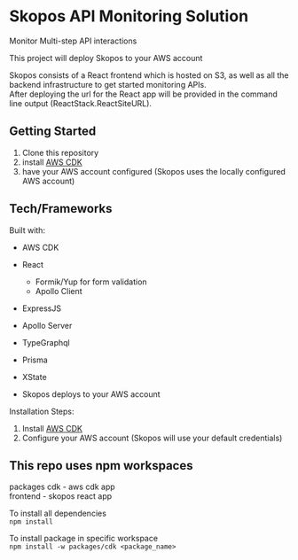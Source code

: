 # Skopos API Monitoring Solution

Monitor Multi-step API interactions

This project will deploy Skopos to your AWS account

Skopos consists of a React frontend which is hosted on S3, as well as all the backend infrastructure to get started monitoring APIs.  
After deploying the url for the React app will be provided in the command line output (ReactStack.ReactSiteURL).  

## Getting Started

1. Clone this repository
2. install [AWS CDK](https://docs.aws.amazon.com/cdk/v2/guide/getting_started.html#getting_started_prerequisites)
3. have your AWS account configured (Skopos uses the locally configured AWS account)


## Tech/Frameworks

Built with:
- AWS CDK
- React
  - Formik/Yup for form validation
  - Apollo Client
- ExpressJS
- Apollo Server
- TypeGraphql
- Prisma
- XState


- Skopos deploys to your AWS account

Installation Steps:  
1. Install [AWS CDK](https://docs.aws.amazon.com/cdk/v2/guide/getting_started.html#getting_started_prerequisites)
2. Configure your AWS account (Skopos will use your default credentials)

## This repo uses npm workspaces  

packages
cdk - aws cdk app  
frontend - skopos react app

To install all dependencies  
`npm install`

To install package in specific workspace  
`npm install -w packages/cdk <package_name>`  



